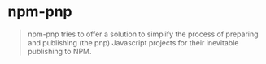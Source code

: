 # npm-pnp
> npm-pnp tries to offer a solution to simplify the process of preparing and publishing (the pnp) Javascript projects for their inevitable publishing to NPM.
